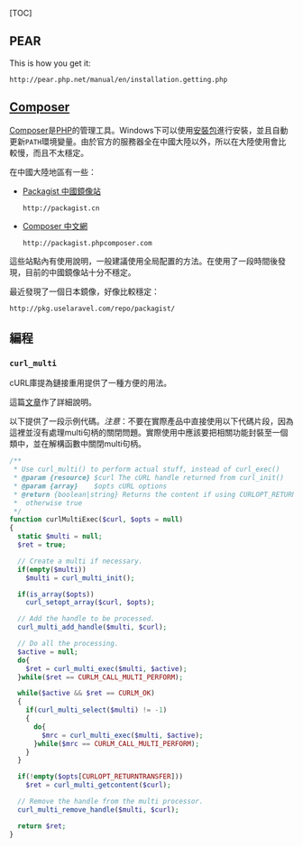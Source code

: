 [TOC]


[php]: http://php.net/ (PHP 官網)
[composer]:https://getcomposer.org/download (Composer 官網)



## PEAR
This is how you get it:
```text
http://pear.php.net/manual/en/installation.getting.php
```

## [Composer](composer)
[Composer](composer)是[PHP](php)的管理工具。Windows下可以使用[安裝包](https://getcomposer.org/Composer-Setup.exe "Windows安裝包")進行安裝，並且自動更新`PATH`環境變量。由於官方的服務器全在中國大陸以外，所以在大陸使用會比較慢，而且不太穩定。

在中國大陸地區有一些：

- [Packagist 中國鏡像站](http://pkg.phpcomposer.com/)
  ```text
  http://packagist.cn
  ```
- [Composer 中文網](http://www.phpcomposer.com/)
  ```text
  http://packagist.phpcomposer.com
  ```

這些站點內有使用說明，一般建議使用全局配置的方法。在使用了一段時間後發現，目前的中國鏡像站十分不穩定。

最近發現了一個日本鏡像，好像比較穩定：
```text
http://pkg.uselaravel.com/repo/packagist/
```


## 編程

### `curl_multi`

cURL庫提為鏈接重用提供了一種方便的用法。

這篇[文章](http://technosophos.com/2012/06/18/connection-sharing-curl-php-how-re-use-http-connections-knock-70-rest-network-time.html)作了詳細說明。

以下提供了一段示例代碼。*注意*：不要在實際產品中直接使用以下代碼片段，因為這裡並沒有處理multi句柄的關閉問題。實際使用中應該要把相關功能封裝至一個類中，並在解構函數中關閉multi句柄。

```php
/**
 * Use curl_multi() to perform actual stuff, instead of curl_exec()
 * @param {resource} $curl The cURL handle returned from curl_init()
 * @param {array}    $opts cURL options
 * @return {boolean|string} Returns the content if using CURLOPT_RETURNTRANSFER,
 *  otherwise true
 */
function curlMultiExec($curl, $opts = null)
{
  static $multi = null;
  $ret = true;

  // Create a multi if necessary.
  if(empty($multi))
    $multi = curl_multi_init();

  if(is_array($opts))
    curl_setopt_array($curl, $opts);

  // Add the handle to be processed.
  curl_multi_add_handle($multi, $curl);

  // Do all the processing.
  $active = null;
  do{
    $ret = curl_multi_exec($multi, $active);
  }while($ret == CURLM_CALL_MULTI_PERFORM);

  while($active && $ret == CURLM_OK)
  {
    if(curl_multi_select($multi) != -1)
    {
      do{
        $mrc = curl_multi_exec($multi, $active);
      }while($mrc == CURLM_CALL_MULTI_PERFORM);
    }
  }

  if(!empty($opts[CURLOPT_RETURNTRANSFER]))
    $ret = curl_multi_getcontent($curl);

  // Remove the handle from the multi processor.
  curl_multi_remove_handle($multi, $curl);

  return $ret;
}
```